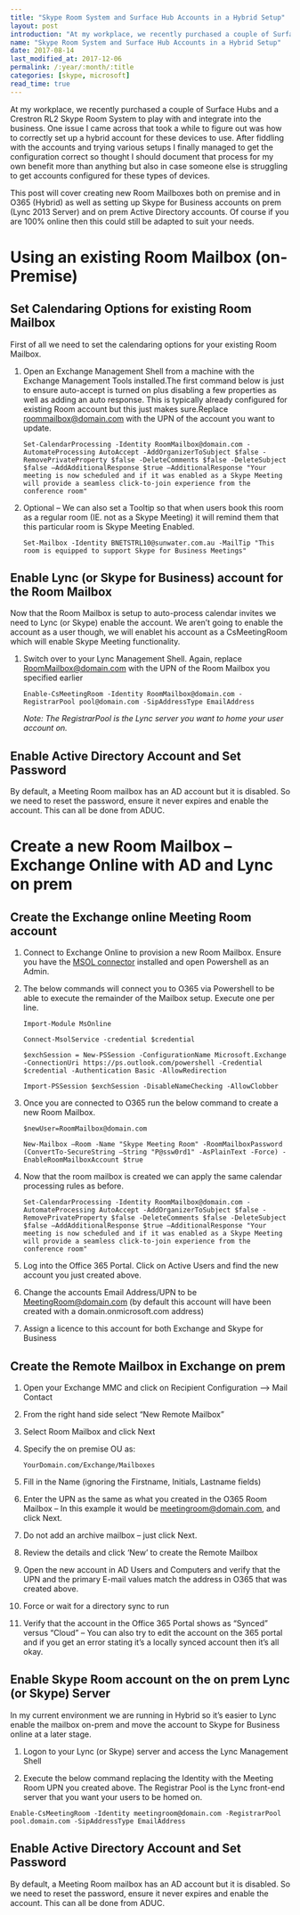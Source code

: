 ```yaml
---
title: "Skype Room System and Surface Hub Accounts in a Hybrid Setup"
layout: post
introduction: "At my workplace, we recently purchased a couple of Surface Hubs and a Crestron RL2 Skype Room System to play with and integrate into the business. One issue I came across that took a while to figure out was how to correctly set up a hybrid account for these devices to use"
name: "Skype Room System and Surface Hub Accounts in a Hybrid Setup"
date: 2017-08-14
last_modified_at: 2017-12-06
permalink: /:year/:month/:title
categories: [skype, microsoft]
read_time: true
---
```


At my workplace, we recently purchased a couple of Surface Hubs and a Crestron RL2 Skype Room System to play with and integrate into the business. One issue I came across that took a while to figure out was how to correctly set up a hybrid account for these devices to use. After fiddling with the accounts and trying various setups I finally managed to get the configuration correct so thought I should document that process for my own benefit more than anything but also in case someone else is struggling to get accounts configured for these types of devices.


This post will cover creating new Room Mailboxes both on premise and in O365 (Hybrid) as well as setting up Skype for Business accounts on prem (Lync 2013 Server) and on prem Active Directory accounts. Of course if you are 100% online then this could still be adapted to suit your needs.


# **Using an existing Room Mailbox (on-Premise)**
## Set Calendaring Options for existing Room Mailbox
First of all we need to set the calendaring options for your existing Room Mailbox.


1. Open an Exchange Management Shell from a machine with the Exchange Management Tools installed.The first command below is just to ensure auto-accept is turned on plus disabling a few properties as well as adding an auto response. This is typically already configured for existing Room account but this just makes sure.Replace roommailbox@domain.com with the UPN of the account you want to update.

    `Set-CalendarProcessing -Identity RoomMailbox@domain.com -AutomateProcessing AutoAccept -AddOrganizerToSubject $false -RemovePrivateProperty $false -DeleteComments $false -DeleteSubject $false –AddAdditionalResponse $true –AdditionalResponse "Your meeting is now scheduled and if it was enabled as a Skype Meeting will provide a seamless click-to-join experience from the conference room"`
 
2. Optional – We can also set a Tooltip so that when users book this room as a regular room (IE. not as a Skype Meeting) it will remind them that this particular room is Skype Meeting Enabled.

    `Set-Mailbox -Identity BNETSTRL10@sunwater.com.au -MailTip "This room is equipped to support Skype for Business Meetings"`


## Enable Lync (or Skype for Business) account for the Room Mailbox
Now that the Room Mailbox is setup to auto-process calendar invites we need to Lync (or Skype) enable the account. We aren’t going to enable the account as a user though, we will enablet his account as a CsMeetingRoom which will enable Skype Meeting functionality.


1. Switch over to your Lync Management Shell. Again, replace RoomMailbox@domain.com with the UPN of the Room Mailbox you specified earlier

    `Enable-CsMeetingRoom -Identity RoomMailbox@domain.com -RegistrarPool pool@domain.com -SipAddressType EmailAddress`

    *Note: The RegistrarPool is the Lync server you want to home your user account on.*



## Enable Active Directory Account and Set Password
By default, a Meeting Room mailbox has an AD account but it is disabled. So we need to reset the password, ensure it never expires and enable the account. This can all be done from ADUC.


# **Create a new Room Mailbox – Exchange Online with AD and Lync on prem**
## Create the Exchange online Meeting Room account


1. Connect to Exchange Online to provision a new Room Mailbox.
    Ensure you have the [MSOL connector](https://www.microsoft.com/en-us/download/details.aspx?id=41950) installed and open Powershell as an Admin.

2. The below commands will connect you to O365 via Powershell to be able to execute the remainder of the Mailbox setup. Execute one per line.
    ```
    Import-Module MsOnline

    Connect-MsolService -credential $credential

    $exchSession = New-PSSession -ConfigurationName Microsoft.Exchange -ConnectionUri https://ps.outlook.com/powershell -Credential $credential -Authentication Basic -AllowRedirection

    Import-PSSession $exchSession -DisableNameChecking -AllowClobber
    ```
    

3. Once you are connected to O365 run the below command to create a new Room Mailbox.

    `$newUser=RoomMailbox@domain.com`

    `New-Mailbox –Room -Name "Skype Meeting Room" -RoomMailboxPassword (ConvertTo-SecureString –String "P@ssw0rd1" -AsPlainText -Force) -EnableRoomMailboxAccount $true`


4. Now that the room mailbox is created we can apply the same calendar processing rules as before.

    `Set-CalendarProcessing -Identity RoomMailbox@domain.com -AutomateProcessing AutoAccept -AddOrganizerToSubject $false -RemovePrivateProperty $false -DeleteComments $false -DeleteSubject $false –AddAdditionalResponse $true –AdditionalResponse "Your meeting is now scheduled and if it was enabled as a Skype Meeting will provide a seamless click-to-join experience from the conference room"`

5. Log into the Office 365 Portal. Click on Active Users and find the new account you just created above.

6. Change the accounts Email Address/UPN to be MeetingRoom@domain.com (by default this account will have been created with a domain.onmicrosoft.com address)

7. Assign a licence to this account for both Exchange and Skype for Business


## Create the Remote Mailbox in Exchange on prem
1. Open your Exchange MMC and click on Recipient Configuration –> Mail Contact

2. From the right hand side select “New Remote Mailbox”

3. Select Room Mailbox and click Next

4. Specify the on premise OU as:

    `YourDomain.com/Exchange/Mailboxes`

5. Fill in the Name (ignoring the Firstname, Initials, Lastname fields)

6. Enter the UPN as the same as what you created in the O365 Room Mailbox – In this example it would be meetingroom@domain.com, and click Next.

7. Do not add an archive mailbox – just click Next.

8. Review the details and click ‘New’ to create the Remote Mailbox

9. Open the new account in AD Users and Computers and verify that the UPN and the primary E-mail values match the address in O365 that was created above.

10. Force or wait for a directory sync to run

11. Verify that the account in the Office 365 Portal shows as “Synced” versus “Cloud” – You can also try to edit the account on the 365 portal and if you get an error stating it’s a locally synced account then it’s all okay.


## Enable Skype Room account on the on prem Lync (or Skype) Server
In my current environment we are running in Hybrid so it’s easier to Lync enable the mailbox on-prem and move the account to Skype for Business online at a later stage.
1. Logon to your Lync (or Skype) server and access the Lync Management Shell

2. Execute the below command replacing the Identity with the Meeting Room UPN you created above. The Registrar Pool is the Lync front-end server that you want your users to be homed on.

`Enable-CsMeetingRoom -Identity meetingroom@domain.com -RegistrarPool pool.domain.com -SipAddressType EmailAddress`

## Enable Active Directory Account and Set Password
By default, a Meeting Room mailbox has an AD account but it is disabled. So we need to reset the password, ensure it never expires and enable the account. This can all be done from ADUC.